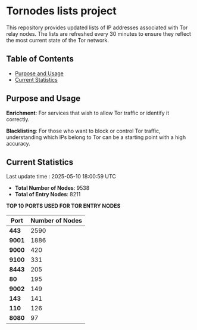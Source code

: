 # Tornodes lists project

This repository provides updated lists of IP addresses associated with Tor relay nodes. The lists are refreshed every 30 minutes to ensure they reflect the most current state of the Tor network.

## Table of Contents

- [Purpose and Usage](#purpose-and-usage)
- [Current Statistics](#current-statistics)


## Purpose and Usage

**Enrichment**: For services that wish to allow Tor traffic or identify it correctly.

**Blacklisting**: For those who want to block or control Tor traffic, understanding which IPs belong to Tor can be a starting point with a high accuracy.

## Current Statistics

Last update time : 2025-05-10 18:00:59 UTC

- **Total Number of Nodes**: 9538
- **Total of Entry Nodes**: 8211

**TOP 10 PORTS USED FOR TOR ENTRY NODES**

| **Port** | **Number of Nodes** |
|------|-----------------|
| **443**   | 2590  |
| **9001**   | 1886  |
| **9000**   | 420  |
| **9100**   | 331  |
| **8443**   | 205  |
| **80**   | 195  |
| **9002**   | 149  |
| **143**   | 141  |
| **110**   | 126  |
| **8080**   | 97  |

